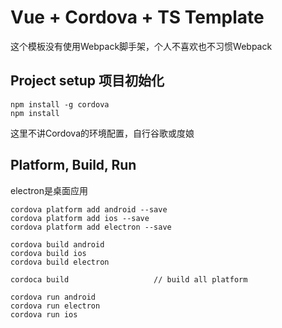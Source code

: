 # Vue + Cordova + TS Template
这个模板没有使用Webpack脚手架，个人不喜欢也不习惯Webpack

## Project setup 项目初始化
```
npm install -g cordova
npm install
```

这里不讲Cordova的环境配置，自行谷歌或度娘

## Platform, Build, Run
electron是桌面应用
```
cordova platform add android --save
cordova platform add ios --save
cordova platform add electron --save

cordova build android
cordova build ios
cordova build electron

cordoca build                   // build all platform

cordova run android
cordova run electron
cordova run ios
```
